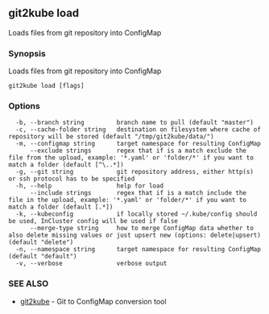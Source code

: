 ## git2kube load

Loads files from git repository into ConfigMap

### Synopsis

Loads files from git repository into ConfigMap

```
git2kube load [flags]
```

### Options

```
  -b, --branch string         branch name to pull (default "master")
  -c, --cache-folder string   destination on filesystem where cache of repository will be stored (default "/tmp/git2kube/data/")
  -m, --configmap string      target namespace for resulting ConfigMap
      --exclude strings       regex that if is a match exclude the file from the upload, example: '*.yaml' or 'folder/*' if you want to match a folder (default [^\..*])
  -g, --git string            git repository address, either http(s) or ssh protocol has to be specified
  -h, --help                  help for load
      --include strings       regex that if is a match include the file in the upload, example: '*.yaml' or 'folder/*' if you want to match a folder (default [.*])
  -k, --kubeconfig            if locally stored ~/.kube/config should be used, InCluster config will be used if false
      --merge-type string     how to merge ConfigMap data whether to also delete missing values or just upsert new (options: delete|upsert) (default "delete")
  -n, --namespace string      target namespace for resulting ConfigMap (default "default")
  -v, --verbose               verbose output
```

### SEE ALSO

* [git2kube](git2kube.md)	 - Git to ConfigMap conversion tool

